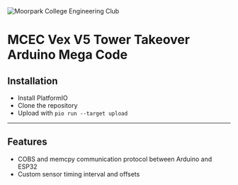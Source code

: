 <img src="https://i.imgur.com/GNLkYOi.png" title="Moorpark College Engineering Club" alt="Moorpark College Engineering Club">

# MCEC Vex V5 Tower Takeover Arduino Mega Code

## Installation

- Install PlatformIO
- Clone the repository
- Upload with `pio run --target upload`

---

## Features
- COBS and memcpy communication protocol between Arduino and ESP32
- Custom sensor timing interval and offsets